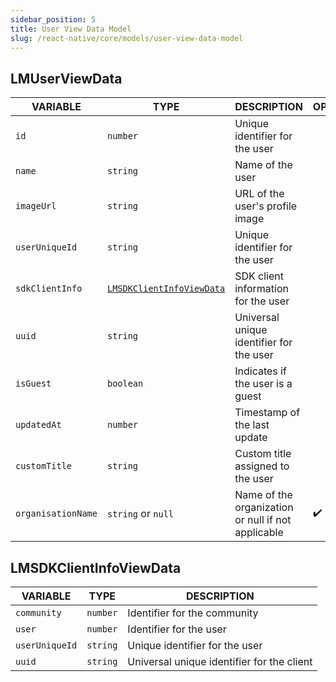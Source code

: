 ```yaml
---
sidebar_position: 5
title: User View Data Model
slug: /react-native/core/models/user-view-data-model
---
```


## LMUserViewData

| **VARIABLE**       | **TYPE**                                              | **DESCRIPTION**                                    | **OPTIONAL**       |
| ------------------ | ----------------------------------------------------- | -------------------------------------------------- | ------------------ |
| `id`               | `number`                                              | Unique identifier for the user                     |                    |
| `name`             | `string`                                              | Name of the user                                   |                    |
| `imageUrl`         | `string`                                              | URL of the user's profile image                    |                    |
| `userUniqueId`     | `string`                                              | Unique identifier for the user                     |                    |
| `sdkClientInfo`    | [`LMSDKClientInfoViewData`](#lmsdkclientinfoviewdata) | SDK client information for the user                |                    |
| `uuid`             | `string`                                              | Universal unique identifier for the user           |                    |
| `isGuest`          | `boolean`                                             | Indicates if the user is a guest                   |                    |
| `updatedAt`        | `number`                                              | Timestamp of the last update                       |                    |
| `customTitle`      | `string`                                              | Custom title assigned to the user                  |                    |
| `organisationName` | `string` or `null`                                    | Name of the organization or null if not applicable | :heavy_check_mark: |

## LMSDKClientInfoViewData

| **VARIABLE**   | **TYPE** | **DESCRIPTION**                            |
| -------------- | -------- | ------------------------------------------ |
| `community`    | `number` | Identifier for the community               |
| `user`         | `number` | Identifier for the user                    |
| `userUniqueId` | `string` | Unique identifier for the user             |
| `uuid`         | `string` | Universal unique identifier for the client |
